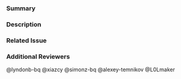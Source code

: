 ### Summary

<!--- General summary / title -->

### Description

<!--- Details of what you changed -->

### Related Issue

<!--- Link to issue where this is tracked -->

### Additional Reviewers
@lyndonb-bq
@xiazcy
@simonz-bq
@alexey-temnikov
@L0Lmaker